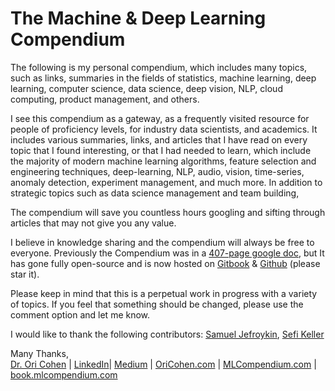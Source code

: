# The Machine & Deep Learning Compendium

The following is my personal compendium, which includes many topics, such as links, summaries in the fields of statistics, machine learning, deep learning, computer science, data science, deep vision, NLP, cloud computing, product management, and others.

I see this compendium as a gateway, as a frequently visited resource for people of proficiency levels, for industry data scientists, and academics. It includes various summaries, links, and articles that I have read on every topic that I found interesting, or that I had needed to learn, which include the majority of modern machine learning algorithms, feature selection and engineering techniques, deep-learning, NLP, audio, vision, time-series, anomaly detection, experiment management, and much more. In addition to strategic topics such as data science management and team building, 

The compendium will save you countless hours googling and sifting through articles that may not give you any value.

I believe in knowledge sharing and the compendium will always be free to everyone. Previously the Compendium was in a [407-page google doc](https://docs.google.com/document/d/1wvtcwc8LOb3PZI9huQOD7UjqUoY98N5r3aQsWKNAlzk/edit), but It has gone fully open-source and is now hosted on [Gitbook](https://book.mlcompendium.com) & [Github](https://github.com/orico/www.mlcompendium.com/tree/master) \(please star it\).

Please keep in mind that this is a perpetual work in progress with a variety of topics. If you feel that something should be changed, please use the comment option and let me know.

I would like to thank the following contributors: [Samuel Jefroykin](https://www.linkedin.com/in/samueljefroykin/), [Sefi Keller](https://www.linkedin.com/in/sefikeller/?originalSubdomain=il)

Many Thanks,  
[Dr. Ori Cohen](http://cohenori.medium.com/) \| [LinkedIn](https://www.linkedin.com/in/cohenori/)\| [Medium](https://medium.com/@cohenori) \| [OriCohen.com](https://www.oricohen.com/) \| [MLCompendium.com](http://www.mlcompendium.com/) \| [book.mlcompendium.com](https://book.mlcompendium.com)


